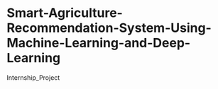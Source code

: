 # Smart-Agriculture-Recommendation-System-Using-Machine-Learning-and-Deep-Learning
Internship_Project
